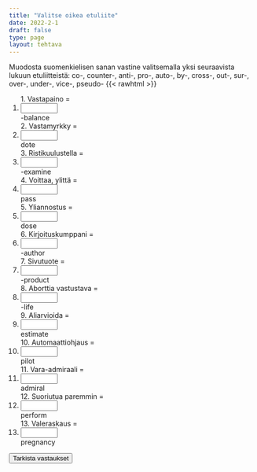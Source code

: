 ```yaml
---
title: "Valitse oikea etuliite"
date: 2022-2-1
draft: false
type: page
layout: tehtava
---
```


Muodosta suomenkielisen sanan vastine valitsemalla yksi seuraavista lukuun etuliitteistä: co-, counter-, anti-, pro-, auto-, by-, cross-, out-, sur-, over-, under-, vice-, pseudo- 
{{< rawhtml >}}
<div class="tehtava">
<form autocomplete="off">
  <ol>
  
<section>
1. Vastapaino = &nbsp;<li><input id="q1" type="text"/><span></span></li>-balance
</section>
<section>
2. Vastamyrkky = &nbsp;<li><input id="q2" type="text"/><span></span></li>dote
</section>
<section>
3. Ristikuulustella = &nbsp;<li><input id="q3" type="text"/><span></span></li>-examine
</section>
<section>
4. Voittaa, ylittä = &nbsp;<li><input id="q4" type="text"/><span></span></li>pass
</section>
<section>
5. Yliannostus = &nbsp;<li><input id="q5" type="text"/><span></span></li>dose
</section>
<section>
6. Kirjoituskumppani = &nbsp;<li><input id="q6" type="text"/><span></span></li>-author
</section>
<section>
7. Sivutuote = &nbsp;<li><input id="q7" type="text"/><span></span></li>-product
</section>
<section>
8. Aborttia vastustava =  &nbsp;<li><input id="q8" type="text"/><span></span></li>-life
</section>
<section>
9. Aliarvioida = &nbsp;<li><input id="q9" type="text"/><span></span></li>estimate
</section>
<section>
10. Automaattiohjaus = &nbsp;<li><input id="q10" type="text"/><span></span></li>pilot
</section> 
<section>
11. Vara-admiraali = &nbsp;<li><input id="q11" type="text"/><span></span></li>admiral
</section> 
<section>
12. Suoriutua paremmin = &nbsp;<li><input id="q12" type="text"/><span></span></li>perform
</section> 
<section>
13. Valeraskaus = &nbsp;<li><input id="q13" type="text"/><span></span></li>pregnancy
</section> 

</ol>
  
 <link rel="stylesheet" type="text/css" href="/css/kirjoita1.css"/>

<div id="buttonWrapper">
   <input type="submit" id="submit" value="Tarkista vastaukset" />
   </div>
</form>

</div>


<script>
var answers = {
  "q1": ["counter"],
  "q2": ["anti"],
  "q3": ["cross"],
  "q4": ["sur"],
  "q5": ["over",],
  "q6": ["co"],
  "q7": ["by"],
  "q8": ["pro"],
  "q9": ["under"],
  "q10": ["auto"],
  "q11": ["vice"],
  "q12": ["out"],
  "q13": ["pseudo"],
  };

function markAnswers() {
  $("input[type='text']").each(function() {
    console.log($.inArray(this.value, answers[this.id]));
    if ($.inArray(this.value.toLowerCase().trim(), answers[this.id]) === -1) {
      $(this).parent()[0].setAttribute("class", "vaarin");
    } else {
      $(this).parent()[0].setAttribute("class", "oikein");
    }
  })
}

$("form").on("submit", function(e) {
  e.preventDefault();
  markAnswers();
});

const input = document.querySelector('.tehtava input');
const span = document.querySelector('.tehtava span');

document.querySelectorAll("input").forEach(elem => elem.addEventListener('input', function (event) {
    span.innerHTML = this.value.replace(/\s/g, '&nbsp;');
    this.style.width = span.offsetWidth + 'px';
}));

</script>

<style>
.tehtava input[type="text"] {
    width: 75px;
    text-align: right;
}
</style>
</rawhtml>